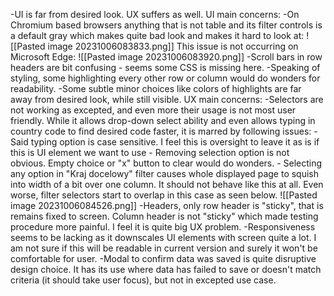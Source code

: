-UI is far from desired look. UX suffers as well.
UI main concerns:
-On Chromium based browsers anything that is not table and its filter controls is a default gray which makes quite bad look and makes it hard to look at:
![[Pasted image 20231006083833.png]]
This issue is not occurring on Microsoft Edge:
![[Pasted image 20231006083920.png]]
-Scroll bars in row headers are bit confusing - seems some CSS is missing here.
-Speaking of styling, some highlighting every other row or column would do wonders for readability.
-Some subtle minor choices like colors of highlights are far away from desired look, while still visible.
UX main concerns:
-Selectors are not working as excepted, and even more their usage is not most user friendly. While it allows drop-down select ability and even allows typing in country code to find desired code faster, it is marred by following issues:
	- Said typing option is case sensitive. I feel this is oversight to leave it as is if this is UI element we want to use
	- Removing selection option is not obvious. Empty choice or "x" button to clear would do wonders.
	- Selecting any option in "Kraj docelowy" filter causes whole displayed page to squish into width of a bit over one column. It should not behave like this at all. Even worse, filter selectors start to overlap in this case as seen below. ![[Pasted image 20231006084526.png]]
-Headers, only row header is "sticky", that is remains fixed to screen. Column header is not "sticky" which made testing procedure more painful. I feel it is quite big UX problem.
-Responsiveness seems to be lacking as it downscales UI elements with screen quite a lot. I am not sure if this will be readable in current version and surely it won't be comfortable for user.
-Modal to confirm data was saved is quite disruptive design choice. It has its use where data has failed to save or doesn't match criteria (it should take user focus), but not in excepted use case.